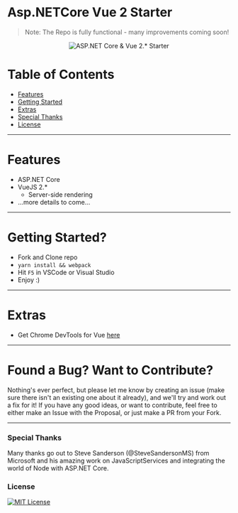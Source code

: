 # Asp.NETCore Vue 2 Starter

> Note: The Repo is fully functional - many improvements coming soon!

<p align="center">
    <img src="https://github.com/markpieszak/aspnetcore-vue-starter/blob/master/architecture.png" alt="ASP.NET Core & Vue 2.* Starter" title="ASP.NET Core & Vue 2.* Starter">
</p>

# Table of Contents

* [Features](#features)
* [Getting Started](#getting-started)
* [Extras](#extras)
* [Special Thanks](#special-thanks)
* [License](#license)

---

# Features

- ASP.NET Core
- VueJS 2.*
  - Server-side rendering
- ...more details to come...
  
----

# Getting Started?

- Fork and Clone repo
- `yarn install && webpack`
- Hit `F5` in VSCode or Visual Studio 
- Enjoy :)

----

# Extras

- Get Chrome DevTools for Vue [here](https://chrome.google.com/webstore/detail/vuejs-devtools/nhdogjmejiglipccpnnnanhbledajbpd)

----

# Found a Bug? Want to Contribute?

Nothing's ever perfect, but please let me know by creating an issue (make sure there isn't an existing one about it already), and we'll try and work out a fix for it! If you have any good ideas, or want to contribute, feel free to either make an Issue with the Proposal, or just make a PR from your Fork.

----

### Special Thanks

Many thanks go out to Steve Sanderson (@SteveSandersonMS) from Microsoft and his amazing work on JavaScriptServices and integrating the world of Node with ASP.NET Core.


### License

[![MIT License](https://img.shields.io/badge/license-MIT-blue.svg?style=flat)](/LICENSE)

